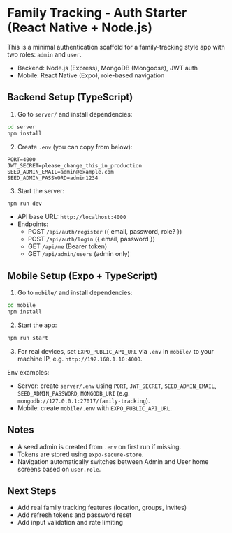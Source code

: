 # Family Tracking - Auth Starter (React Native + Node.js)

This is a minimal authentication scaffold for a family-tracking style app with two roles: `admin` and `user`.

- Backend: Node.js (Express), MongoDB (Mongoose), JWT auth
- Mobile: React Native (Expo), role-based navigation

## Backend Setup (TypeScript)

1. Go to `server/` and install dependencies:

```bash
cd server
npm install
```

2. Create `.env` (you can copy from below):

```
PORT=4000
JWT_SECRET=please_change_this_in_production
SEED_ADMIN_EMAIL=admin@example.com
SEED_ADMIN_PASSWORD=admin1234
```

3. Start the server:

```bash
npm run dev
```

- API base URL: `http://localhost:4000`
- Endpoints:
  - POST `/api/auth/register` ({ email, password, role? })
  - POST `/api/auth/login` ({ email, password })
  - GET `/api/me` (Bearer token)
  - GET `/api/admin/users` (admin only)

## Mobile Setup (Expo + TypeScript)

1. Go to `mobile/` and install dependencies:

```bash
cd mobile
npm install
```

2. Start the app:

```bash
npm run start
```

3. For real devices, set `EXPO_PUBLIC_API_URL` via `.env` in `mobile/` to your machine IP, e.g. `http://192.168.1.10:4000`.

Env examples:
- Server: create `server/.env` using `PORT`, `JWT_SECRET`, `SEED_ADMIN_EMAIL`, `SEED_ADMIN_PASSWORD`, `MONGODB_URI` (e.g. `mongodb://127.0.0.1:27017/family-tracking`).
- Mobile: create `mobile/.env` with `EXPO_PUBLIC_API_URL`.

## Notes

- A seed admin is created from `.env` on first run if missing.
- Tokens are stored using `expo-secure-store`.
- Navigation automatically switches between Admin and User home screens based on `user.role`.

## Next Steps

- Add real family tracking features (location, groups, invites)
- Add refresh tokens and password reset
- Add input validation and rate limiting
